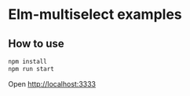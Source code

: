 # Elm-multiselect examples

## How to use

```sh
npm install
npm run start
```

Open <http://localhost:3333>
